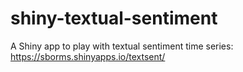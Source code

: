 # shiny-textual-sentiment
A Shiny app to play with textual sentiment time series: https://sborms.shinyapps.io/textsent/
